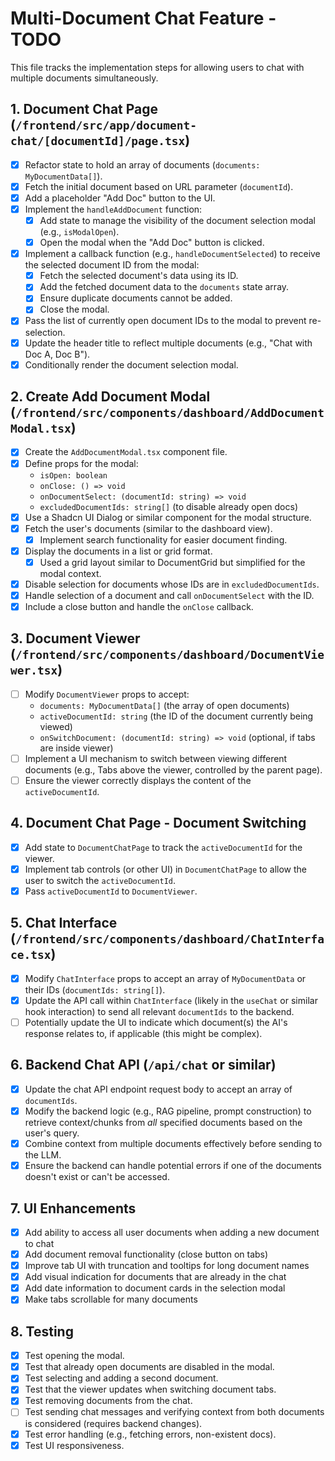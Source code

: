 # Multi-Document Chat Feature - TODO

This file tracks the implementation steps for allowing users to chat with multiple documents simultaneously.

## 1. Document Chat Page (`/frontend/src/app/document-chat/[documentId]/page.tsx`)

-   [x] Refactor state to hold an array of documents (`documents: MyDocumentData[]`).
-   [x] Fetch the initial document based on URL parameter (`documentId`).
-   [x] Add a placeholder "Add Doc" button to the UI.
-   [x] Implement the `handleAddDocument` function:
    -   [x] Add state to manage the visibility of the document selection modal (e.g., `isModalOpen`).
    -   [x] Open the modal when the "Add Doc" button is clicked.
-   [x] Implement a callback function (e.g., `handleDocumentSelected`) to receive the selected document ID from the modal:
    -   [x] Fetch the selected document's data using its ID.
    -   [x] Add the fetched document data to the `documents` state array.
    -   [x] Ensure duplicate documents cannot be added.
    -   [x] Close the modal.
-   [x] Pass the list of currently open document IDs to the modal to prevent re-selection.
-   [x] Update the header title to reflect multiple documents (e.g., "Chat with Doc A, Doc B").
-   [x] Conditionally render the document selection modal.

## 2. Create Add Document Modal (`/frontend/src/components/dashboard/AddDocumentModal.tsx`)

-   [x] Create the `AddDocumentModal.tsx` component file.
-   [x] Define props for the modal:
    -   `isOpen: boolean`
    -   `onClose: () => void`
    -   `onDocumentSelect: (documentId: string) => void`
    -   `excludedDocumentIds: string[]` (to disable already open docs)
-   [x] Use a Shadcn UI Dialog or similar component for the modal structure.
-   [x] Fetch the user's documents (similar to the dashboard view).
    -   [x] Implement search functionality for easier document finding.
-   [x] Display the documents in a list or grid format.
    -   [x] Used a grid layout similar to DocumentGrid but simplified for the modal context.
-   [x] Disable selection for documents whose IDs are in `excludedDocumentIds`.
-   [x] Handle selection of a document and call `onDocumentSelect` with the ID.
-   [x] Include a close button and handle the `onClose` callback.

## 3. Document Viewer (`/frontend/src/components/dashboard/DocumentViewer.tsx`)

-   [ ] Modify `DocumentViewer` props to accept:
    -   `documents: MyDocumentData[]` (the array of open documents)
    -   `activeDocumentId: string` (the ID of the document currently being viewed)
    -   `onSwitchDocument: (documentId: string) => void` (optional, if tabs are inside viewer)
-   [ ] Implement a UI mechanism to switch between viewing different documents (e.g., Tabs above the viewer, controlled by the parent page).
-   [ ] Ensure the viewer correctly displays the content of the `activeDocumentId`.

## 4. Document Chat Page - Document Switching

- [x] Add state to `DocumentChatPage` to track the `activeDocumentId` for the viewer.
- [x] Implement tab controls (or other UI) in `DocumentChatPage` to allow the user to switch the `activeDocumentId`.
- [x] Pass `activeDocumentId` to `DocumentViewer`.

## 5. Chat Interface (`/frontend/src/components/dashboard/ChatInterface.tsx`)

- [x] Modify `ChatInterface` props to accept an array of `MyDocumentData` or their IDs (`documentIds: string[]`).
- [x] Update the API call within `ChatInterface` (likely in the `useChat` or similar hook interaction) to send all relevant `documentIds` to the backend.
- [ ] Potentially update the UI to indicate which document(s) the AI's response relates to, if applicable (this might be complex).

## 6. Backend Chat API (`/api/chat` or similar)

- [x] Update the chat API endpoint request body to accept an array of `documentIds`.
- [x] Modify the backend logic (e.g., RAG pipeline, prompt construction) to retrieve context/chunks from _all_ specified documents based on the user's query.
- [x] Combine context from multiple documents effectively before sending to the LLM.
- [x] Ensure the backend can handle potential errors if one of the documents doesn't exist or can't be accessed.

## 7. UI Enhancements

- [x] Add ability to access all user documents when adding a new document to chat
- [x] Add document removal functionality (close button on tabs)
- [x] Improve tab UI with truncation and tooltips for long document names
- [x] Add visual indication for documents that are already in the chat
- [x] Add date information to document cards in the selection modal
- [x] Make tabs scrollable for many documents

## 8. Testing

- [x] Test opening the modal.
- [x] Test that already open documents are disabled in the modal.
- [x] Test selecting and adding a second document.
- [x] Test that the viewer updates when switching document tabs.
- [x] Test removing documents from the chat.
- [ ] Test sending chat messages and verifying context from both documents is considered (requires backend changes).
- [x] Test error handling (e.g., fetching errors, non-existent docs).
- [x] Test UI responsiveness.
